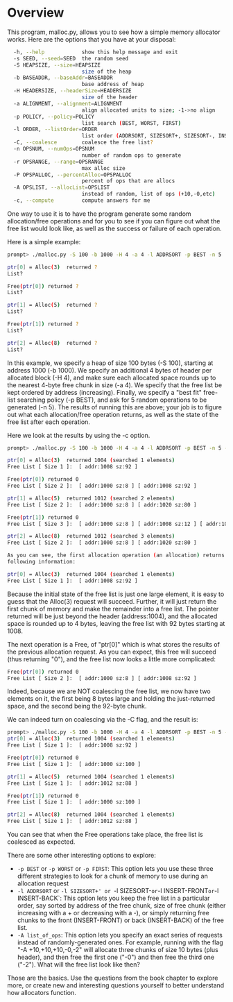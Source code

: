 
# Overview

This program, malloc.py, allows you to see how a simple memory allocator
works. Here are the options that you have at your disposal:

```sh
  -h, --help            show this help message and exit
  -s SEED, --seed=SEED  the random seed
  -S HEAPSIZE, --size=HEAPSIZE
                        size of the heap
  -b BASEADDR, --baseAddr=BASEADDR
                        base address of heap
  -H HEADERSIZE, --headerSize=HEADERSIZE
                        size of the header
  -a ALIGNMENT, --alignment=ALIGNMENT
                        align allocated units to size; -1->no align
  -p POLICY, --policy=POLICY
                        list search (BEST, WORST, FIRST)
  -l ORDER, --listOrder=ORDER
                        list order (ADDRSORT, SIZESORT+, SIZESORT-, INSERT-FRONT, INSERT-BACK)
  -C, --coalesce        coalesce the free list?
  -n OPSNUM, --numOps=OPSNUM
                        number of random ops to generate
  -r OPSRANGE, --range=OPSRANGE
                        max alloc size
  -P OPSPALLOC, --percentAlloc=OPSPALLOC
                        percent of ops that are allocs
  -A OPSLIST, --allocList=OPSLIST
                        instead of random, list of ops (+10,-0,etc)
  -c, --compute         compute answers for me
```

One way to use it is to have the program generate some random allocation/free
operations and for you to see if you can figure out what the free list would
look like, as well as the success or failure of each operation. 

Here is a simple example:

```sh
prompt> ./malloc.py -S 100 -b 1000 -H 4 -a 4 -l ADDRSORT -p BEST -n 5 

ptr[0] = Alloc(3)  returned ?
List?

Free(ptr[0]) returned ?
List?

ptr[1] = Alloc(5)  returned ?
List?

Free(ptr[1]) returned ?
List?

ptr[2] = Alloc(8)  returned ?
List?
```

In this example, we specify a heap of size 100 bytes (-S 100), starting at
address 1000 (-b 1000). We specify an additional 4 bytes of header per
allocated block (-H 4), and make sure each allocated space rounds up to the
nearest 4-byte free chunk in size (-a 4). We specify that the free list be
kept ordered by address (increasing). Finally, we specify a "best fit"
free-list searching policy (-p BEST), and ask for 5 random operations to be
generated (-n 5). The results of running this are above; your job is to figure
out what each allocation/free operation returns, as well as the state of the
free list after each operation.

Here we look at the results by using the -c option.

```sh
prompt> ./malloc.py -S 100 -b 1000 -H 4 -a 4 -l ADDRSORT -p BEST -n 5 -c

ptr[0] = Alloc(3)  returned 1004 (searched 1 elements)
Free List [ Size 1 ]:  [ addr:1008 sz:92 ]

Free(ptr[0]) returned 0
Free List [ Size 2 ]:  [ addr:1000 sz:8 ] [ addr:1008 sz:92 ]

ptr[1] = Alloc(5)  returned 1012 (searched 2 elements)
Free List [ Size 2 ]:  [ addr:1000 sz:8 ] [ addr:1020 sz:80 ]

Free(ptr[1]) returned 0
Free List [ Size 3 ]:  [ addr:1000 sz:8 ] [ addr:1008 sz:12 ] [ addr:1020 sz:80 ]

ptr[2] = Alloc(8)  returned 1012 (searched 3 elements)
Free List [ Size 2 ]:  [ addr:1000 sz:8 ] [ addr:1020 sz:80 ]

As you can see, the first allocation operation (an allocation) returns the
following information:

ptr[0] = Alloc(3)  returned 1004 (searched 1 elements)
Free List [ Size 1 ]:  [ addr:1008 sz:92 ]
```

Because the initial state of the free list is just one large element, it is
easy to guess that the Alloc(3) request will succeed. Further, it will just
return the first chunk of memory and make the remainder into a free list. The
pointer returned will be just beyond the header (address:1004), and the
allocated space is rounded up to 4 bytes, leaving the free list with 92 bytes
starting at 1008. 

The next operation is a Free, of "ptr[0]" which is what stores the results of
the previous allocation request. As you can expect, this free will succeed
(thus returning "0"), and the free list now looks a little more complicated:

```sh
Free(ptr[0]) returned 0
Free List [ Size 2 ]:  [ addr:1000 sz:8 ] [ addr:1008 sz:92 ]
```

Indeed, because we are NOT coalescing the free list, we now have two elements
on it, the first being 8 bytes large and holding the just-returned space, and
the second being the 92-byte chunk. 

We can indeed turn on coalescing via the -C flag, and the result is:

```sh
prompt> ./malloc.py -S 100 -b 1000 -H 4 -a 4 -l ADDRSORT -p BEST -n 5 -c -C
ptr[0] = Alloc(3)  returned 1004 (searched 1 elements)
Free List [ Size 1 ]:  [ addr:1008 sz:92 ]

Free(ptr[0]) returned 0
Free List [ Size 1 ]:  [ addr:1000 sz:100 ]

ptr[1] = Alloc(5)  returned 1004 (searched 1 elements)
Free List [ Size 1 ]:  [ addr:1012 sz:88 ]

Free(ptr[1]) returned 0
Free List [ Size 1 ]:  [ addr:1000 sz:100 ]

ptr[2] = Alloc(8)  returned 1004 (searched 1 elements)
Free List [ Size 1 ]:  [ addr:1012 sz:88 ]
```

You can see that when the Free operations take place, the free list is
coalesced as expected.

There are some other interesting options to explore:

* `-p BEST` or `-p WORST` or `-p FIRST`: This option lets you use these three different strategies to look for a chunk of memory to use during an allocation request 
* `-l ADDRSORT` or `-l SIZESORT+' or `-l SIZESORT-` or `-l INSERT-FRONT` or `-l INSERT-BACK`: This option lets you keep the free list in a particular order, say sorted by address of the free chunk, size of free chunk (either increasing with a + or decreasing with a -), or simply returning free chunks to the front (INSERT-FRONT) or back (INSERT-BACK) of the free list.
* `-A list_of_ops`: This option lets you specify an exact series of requests instead of randomly-generated ones. For example, running with the flag "-A +10,+10,+10,-0,-2" will allocate three chunks of size 10 bytes (plus header), and then free the first one ("-0") and then free the third one ("-2"). What will the free list look like then?

Those are the basics. Use the questions from the book chapter to explore more,
or create new and interesting questions yourself to better understand how
allocators function.





  

  
